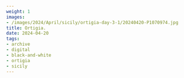 ```yaml
---
weight: 1
images:
- /images/2024/April/sicily/ortigia-day-3-1/20240420-P1070974.jpg
title: Ortigia.
date: 2024-04-20
tags:
- archive
- digital
- black-and-white
- ortigia
- sicily
---
```


